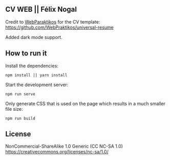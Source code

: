 
CV WEB || Félix Nogal
---------

Credit to [WebParaktikos](https://github.com/WebPraktikos) for the CV template: https://github.com/WebPraktikos/universal-resume

Added dark mode support.

How to run it
---------

Install the dependencies:

```
npm install || yarn install
```

Start the development server:

```
npm run serve
```

Only generate CSS that is used on the page which results in a much smaller file size:

```
npm run build
```

License
---------

NonCommercial-ShareAlike 1.0 Generic (CC NC-SA 1.0)  
https://creativecommons.org/licenses/nc-sa/1.0/